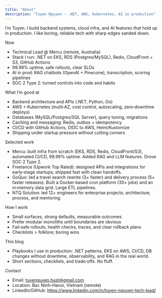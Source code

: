 ```yaml
---
title: "About"
description: "Tuyen Nguyen — .NET, AWS, Kubernetes, AI in production"
---
```


I’m Tuyen. I build backend systems, cloud infra, and AI features that hold up in production. I like boring, reliable tech with sharp edges sanded down.

Now
- Technical Lead @ Mercu (remote, Australia)
- Stack I run: .NET on EKS, RDS (Postgres/MySQL), Redis, CloudFront + S3, GitHub Actions
- 99.99% uptime, safe rollouts, clear SLOs
- AI in prod: RAG chatbots (OpenAI + Pinecone), transcription, scoring pipelines
- SOC 2 Type 2: turned controls into code and habits

What I’m good at
- Backend architecture and APIs (.NET, Python, Go)
- AWS + Kubernetes (multi‑AZ, cost control, autoscaling, zero‑downtime deploys)
- Databases (MySQL/Postgres/SQL Server), query tuning, migrations
- Caching and messaging: Redis, outbox + idempotency
- CI/CD with GitHub Actions, OIDC to AWS, Helm/Kustomize
- Shipping under startup pressure without cutting corners

Selected work
- Mercu: built infra from scratch (EKS, RDS, Redis, CloudFront/S3), automated CI/CD, 99.99% uptime. Added RAG and LLM features. Drove SOC 2 Type 2.
- Freelance (Upwork Top Rated): designed APIs and integrations for early‑stage startups; shipped fast with clean handoffs.
- GoQuo: led a travel search rewrite (3× faster) and delivery process (5× faster releases). Built a Docker‑based cron platform (30+ jobs) and an in‑memory data grid. Large ETL pipelines.
- NTQ Solution: led 12+ engineers for enterprise projects; architecture, process, and mentoring.

How I work
- Small surfaces, strong defaults, measurable outcomes
- Prefer modular monoliths until boundaries are obvious
- Fail‑safe rollouts, health checks, traces, and clear rollback plans
- Checklists > folklore; boring wins

This blog
- Playbooks I use in production: .NET patterns, EKS on AWS, CI/CD, DB changes without downtime, observability, and RAG in the real world.
- Short sections, checklists, and trade‑offs. No fluff.

Contact
- Email: tuyenguyen.hust@gmail.com
- Location: Bac Ninh–Hanoi, Vietnam (remote)
- LinkedIn/GitHub: https://www.linkedin.com/in/tuyen-nguyen-tech-lead/